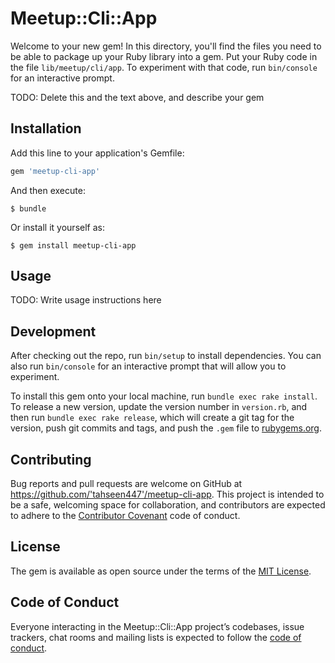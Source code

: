 # Meetup::Cli::App

Welcome to your new gem! In this directory, you'll find the files you need to be able to package up your Ruby library into a gem. Put your Ruby code in the file `lib/meetup/cli/app`. To experiment with that code, run `bin/console` for an interactive prompt.

TODO: Delete this and the text above, and describe your gem

## Installation

Add this line to your application's Gemfile:

```ruby
gem 'meetup-cli-app'
```

And then execute:

    $ bundle

Or install it yourself as:

    $ gem install meetup-cli-app

## Usage

TODO: Write usage instructions here

## Development

After checking out the repo, run `bin/setup` to install dependencies. You can also run `bin/console` for an interactive prompt that will allow you to experiment.

To install this gem onto your local machine, run `bundle exec rake install`. To release a new version, update the version number in `version.rb`, and then run `bundle exec rake release`, which will create a git tag for the version, push git commits and tags, and push the `.gem` file to [rubygems.org](https://rubygems.org).

## Contributing

Bug reports and pull requests are welcome on GitHub at https://github.com/'tahseen447'/meetup-cli-app. This project is intended to be a safe, welcoming space for collaboration, and contributors are expected to adhere to the [Contributor Covenant](http://contributor-covenant.org) code of conduct.

## License

The gem is available as open source under the terms of the [MIT License](https://opensource.org/licenses/MIT).

## Code of Conduct

Everyone interacting in the Meetup::Cli::App project’s codebases, issue trackers, chat rooms and mailing lists is expected to follow the [code of conduct](https://github.com/'tahseen447'/meetup-cli-app/blob/master/CODE_OF_CONDUCT.md).

